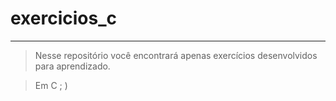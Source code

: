 # exercicios_c


***

> Nesse repositório você encontrará apenas exercícios desenvolvidos para aprendizado.
  
> Em C ; ) 
